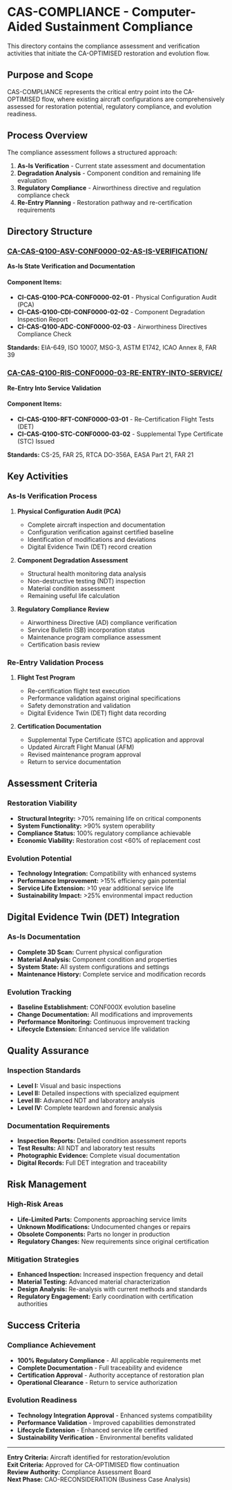 # CAS-COMPLIANCE - Computer-Aided Sustainment Compliance

This directory contains the compliance assessment and verification activities that initiate the CA-OPTIMISED restoration and evolution flow.

## Purpose and Scope

CAS-COMPLIANCE represents the critical entry point into the CA-OPTIMISED flow, where existing aircraft configurations are comprehensively assessed for restoration potential, regulatory compliance, and evolution readiness.

## Process Overview

The compliance assessment follows a structured approach:
1. **As-Is Verification** - Current state assessment and documentation
2. **Degradation Analysis** - Component condition and remaining life evaluation
3. **Regulatory Compliance** - Airworthiness directive and regulation compliance check
4. **Re-Entry Planning** - Restoration pathway and re-certification requirements

## Directory Structure

### [CA-CAS-Q100-ASV-CONF0000-02-AS-IS-VERIFICATION/](./CA-CAS-Q100-ASV-CONF0000-02-AS-IS-VERIFICATION/)
**As-Is State Verification and Documentation**

#### Component Items:
- **CI-CAS-Q100-PCA-CONF0000-02-01** - Physical Configuration Audit (PCA)
- **CI-CAS-Q100-CDI-CONF0000-02-02** - Component Degradation Inspection Report  
- **CI-CAS-Q100-ADC-CONF0000-02-03** - Airworthiness Directives Compliance Check

**Standards:** EIA-649, ISO 10007, MSG-3, ASTM E1742, ICAO Annex 8, FAR 39

### [CA-CAS-Q100-RIS-CONF0000-03-RE-ENTRY-INTO-SERVICE/](./CA-CAS-Q100-RIS-CONF0000-03-RE-ENTRY-INTO-SERVICE/)
**Re-Entry Into Service Validation**

#### Component Items:
- **CI-CAS-Q100-RFT-CONF0000-03-01** - Re-Certification Flight Tests (DET)
- **CI-CAS-Q100-STC-CONF0000-03-02** - Supplemental Type Certificate (STC) Issued

**Standards:** CS-25, FAR 25, RTCA DO-356A, EASA Part 21, FAR 21

## Key Activities

### As-Is Verification Process
1. **Physical Configuration Audit (PCA)**
   - Complete aircraft inspection and documentation
   - Configuration verification against certified baseline
   - Identification of modifications and deviations
   - Digital Evidence Twin (DET) record creation

2. **Component Degradation Assessment**
   - Structural health monitoring data analysis
   - Non-destructive testing (NDT) inspection
   - Material condition assessment
   - Remaining useful life calculation

3. **Regulatory Compliance Review**
   - Airworthiness Directive (AD) compliance verification
   - Service Bulletin (SB) incorporation status
   - Maintenance program compliance assessment
   - Certification basis review

### Re-Entry Validation Process
1. **Flight Test Program**
   - Re-certification flight test execution
   - Performance validation against original specifications
   - Safety demonstration and validation
   - Digital Evidence Twin (DET) flight data recording

2. **Certification Documentation**
   - Supplemental Type Certificate (STC) application and approval
   - Updated Aircraft Flight Manual (AFM)
   - Revised maintenance program approval
   - Return to service documentation

## Assessment Criteria

### Restoration Viability
- **Structural Integrity:** >70% remaining life on critical components
- **System Functionality:** >90% system operability
- **Compliance Status:** 100% regulatory compliance achievable
- **Economic Viability:** Restoration cost <60% of replacement cost

### Evolution Potential
- **Technology Integration:** Compatibility with enhanced systems
- **Performance Improvement:** >15% efficiency gain potential
- **Service Life Extension:** >10 year additional service life
- **Sustainability Impact:** >25% environmental impact reduction

## Digital Evidence Twin (DET) Integration

### As-Is Documentation
- **Complete 3D Scan:** Current physical configuration
- **Material Analysis:** Component condition and properties
- **System State:** All system configurations and settings
- **Maintenance History:** Complete service and modification records

### Evolution Tracking
- **Baseline Establishment:** CONF000X evolution baseline
- **Change Documentation:** All modifications and improvements
- **Performance Monitoring:** Continuous improvement tracking
- **Lifecycle Extension:** Enhanced service life validation

## Quality Assurance

### Inspection Standards
- **Level I:** Visual and basic inspections
- **Level II:** Detailed inspections with specialized equipment
- **Level III:** Advanced NDT and laboratory analysis
- **Level IV:** Complete teardown and forensic analysis

### Documentation Requirements
- **Inspection Reports:** Detailed condition assessment reports
- **Test Results:** All NDT and laboratory test results
- **Photographic Evidence:** Complete visual documentation
- **Digital Records:** Full DET integration and traceability

## Risk Management

### High-Risk Areas
- **Life-Limited Parts:** Components approaching service limits
- **Unknown Modifications:** Undocumented changes or repairs
- **Obsolete Components:** Parts no longer in production
- **Regulatory Changes:** New requirements since original certification

### Mitigation Strategies
- **Enhanced Inspection:** Increased inspection frequency and detail
- **Material Testing:** Advanced material characterization
- **Design Analysis:** Re-analysis with current methods and standards
- **Regulatory Engagement:** Early coordination with certification authorities

## Success Criteria

### Compliance Achievement
- **100% Regulatory Compliance** - All applicable requirements met
- **Complete Documentation** - Full traceability and evidence
- **Certification Approval** - Authority acceptance of restoration plan
- **Operational Clearance** - Return to service authorization

### Evolution Readiness
- **Technology Integration Approval** - Enhanced systems compatibility
- **Performance Validation** - Improved capabilities demonstrated
- **Lifecycle Extension** - Enhanced service life certified
- **Sustainability Verification** - Environmental benefits validated

---

**Entry Criteria:** Aircraft identified for restoration/evolution  
**Exit Criteria:** Approved for CA-OPTIMISED flow continuation  
**Review Authority:** Compliance Assessment Board  
**Next Phase:** CAO-RECONSIDERATION (Business Case Analysis)